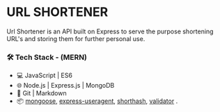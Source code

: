 # URL SHORTENER

Url Shortener is an API built on Express to serve the purpose shortening URL's and storing them for further personal use.

### 🛠 Tech Stack - (MERN)

- 💻 JavaScript | ES6
- 🌐 Node.js | Express.js | MongoDB 
- 🔧 Git | Markdown 
- 📦 [mongoose](https://www.npmjs.com/package/mongoose), [express-useragent](https://www.npmjs.com/package/express-useragent), [shorthash](https://www.npmjs.com/package/shorthash), [validator](https://www.npmjs.com/package/validator) .
